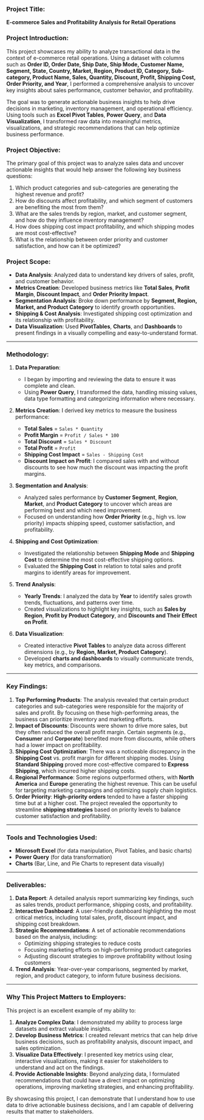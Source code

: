 
### **Project Title**:
**E-commerce Sales and Profitability Analysis for Retail Operations**

### **Project Introduction**:
This project showcases my ability to analyze transactional data in the context of e-commerce retail operations. Using a dataset with columns such as **Order ID, Order Date, Ship Date, Ship Mode, Customer Name, Segment, State, Country, Market, Region, Product ID, Category, Sub-category, Product Name, Sales, Quantity, Discount, Profit, Shipping Cost, Order Priority, and Year**, I performed a comprehensive analysis to uncover key insights about sales performance, customer behavior, and profitability.

The goal was to generate actionable business insights to help drive decisions in marketing, inventory management, and operational efficiency. Using tools such as **Excel Pivot Tables**, **Power Query**, and **Data Visualization**, I transformed raw data into meaningful metrics, visualizations, and strategic recommendations that can help optimize business performance.


### **Project Objective**:
The primary goal of this project was to analyze sales data and uncover actionable insights that would help answer the following key business questions:
1. Which product categories and sub-categories are generating the highest revenue and profit?
2. How do discounts affect profitability, and which segment of customers are benefiting the most from them?
3. What are the sales trends by region, market, and customer segment, and how do they influence inventory management?
4. How does shipping cost impact profitability, and which shipping modes are most cost-effective?
5. What is the relationship between order priority and customer satisfaction, and how can it be optimized?

### **Project Scope**:
- **Data Analysis**: Analyzed data to understand key drivers of sales, profit, and customer behavior.
- **Metrics Creation**: Developed business metrics like **Total Sales**, **Profit Margin**, **Discount Impact**, and **Order Priority Impact**.
- **Segmentation Analysis**: Broke down performance by **Segment, Region, Market, and Product Category** to identify growth opportunities.
- **Shipping & Cost Analysis**: Investigated shipping cost optimization and its relationship with profitability.
- **Data Visualization**: Used **PivotTables**, **Charts**, and **Dashboards** to present findings in a visually compelling and easy-to-understand format.

---

### **Methodology**:
1. **Data Preparation**:
   - I began by importing and reviewing the data to ensure it was complete and clean.
   - Using **Power Query**, I transformed the data, handling missing values, data type formatting and categorizing information where necessary.

2. **Metrics Creation**:
   I derived key metrics to measure the business performance:
   - **Total Sales** = `Sales * Quantity`
   - **Profit Margin** = `Profit / Sales * 100`
   - **Total Discount** = `Sales * Discount`
   - **Total Profit** = `Profit`
   - **Shipping Cost Impact** = `Sales - Shipping Cost`
   - **Discount Impact on Profit**: I compared sales with and without discounts to see how much the discount was impacting the profit margins.
   
3. **Segmentation and Analysis**:
   - Analyzed sales performance by **Customer Segment**, **Region**, **Market**, and **Product Category** to uncover which areas are performing best and which need improvement.
   - Focused on understanding how **Order Priority** (e.g., high vs. low priority) impacts shipping speed, customer satisfaction, and profitability.

4. **Shipping and Cost Optimization**:
   - Investigated the relationship between **Shipping Mode** and **Shipping Cost** to determine the most cost-effective shipping options.
   - Evaluated the **Shipping Cost** in relation to total sales and profit margins to identify areas for improvement.

5. **Trend Analysis**:
   - **Yearly Trends**: I analyzed the data by **Year** to identify sales growth trends, fluctuations, and patterns over time.
   - Created visualizations to highlight key insights, such as **Sales by Region**, **Profit by Product Category**, and **Discounts and Their Effect on Profit**.

6. **Data Visualization**:
   - Created interactive **Pivot Tables** to analyze data across different dimensions (e.g., by **Region, Market, Product Category**).
   - Developed **charts and dashboards** to visually communicate trends, key metrics, and comparisons.

---

### **Key Findings**:
1. **Top Performing Products**: The analysis revealed that certain product categories and sub-categories were responsible for the majority of sales and profit. By focusing on these high-performing areas, the business can prioritize inventory and marketing efforts.
2. **Impact of Discounts**: Discounts were shown to drive more sales, but they often reduced the overall profit margin. Certain segments (e.g., **Consumer** and **Corporate**) benefited more from discounts, while others had a lower impact on profitability.
3. **Shipping Cost Optimization**: There was a noticeable discrepancy in the **Shipping Cost** vs. profit margin for different shipping modes. Using **Standard Shipping** proved more cost-effective compared to **Express Shipping**, which incurred higher shipping costs.
4. **Regional Performance**: Some regions outperformed others, with **North America** and **Europe** generating the highest revenue. This can be useful for targeting marketing campaigns and optimizing supply chain logistics.
5. **Order Priority**: **High-priority orders** tended to have a faster shipping time but at a higher cost. The project revealed the opportunity to streamline **shipping strategies** based on priority levels to balance customer satisfaction and profitability.

---

### **Tools and Technologies Used**:
- **Microsoft Excel** (for data manipulation, Pivot Tables, and basic charts)
- **Power Query** (for data transformation)
- **Charts** (Bar, Line, and Pie Charts to represent data visually)

---

### **Deliverables**:
1. **Data Report**: A detailed analysis report summarizing key findings, such as sales trends, product performance, shipping costs, and profitability.
2. **Interactive Dashboard**: A user-friendly dashboard highlighting the most critical metrics, including total sales, profit, discount impact, and shipping cost breakdown.
3. **Strategic Recommendations**: A set of actionable recommendations based on the analysis, including:
   - Optimizing shipping strategies to reduce costs
   - Focusing marketing efforts on high-performing product categories
   - Adjusting discount strategies to improve profitability without losing customers
4. **Trend Analysis**: Year-over-year comparisons, segmented by market, region, and product category, to inform future business decisions.

---

### **Why This Project Matters to Employers**:
This project is an excellent example of my ability to:
1. **Analyze Complex Data**: I demonstrated my ability to process large datasets and extract valuable insights.
2. **Develop Business Metrics**: I created relevant metrics that can help drive business decisions, such as profitability analysis, discount impact, and sales optimization.
3. **Visualize Data Effectively**: I presented key metrics using clear, interactive visualizations, making it easier for stakeholders to understand and act on the findings.
4. **Provide Actionable Insights**: Beyond analyzing data, I formulated recommendations that could have a direct impact on optimizing operations, improving marketing strategies, and enhancing profitability.

By showcasing this project, I can demonstrate that I understand how to use data to drive actionable business decisions, and I am capable of delivering results that matter to stakeholders.
